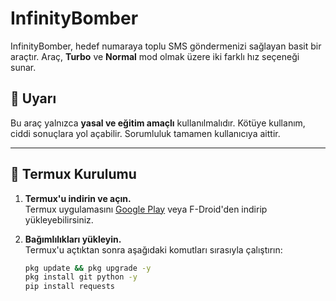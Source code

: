 # InfinityBomber

InfinityBomber, hedef numaraya toplu SMS göndermenizi sağlayan basit bir araçtır. Araç, **Turbo** ve **Normal** mod olmak üzere iki farklı hız seçeneği sunar.

## 🚨 Uyarı

Bu araç yalnızca **yasal ve eğitim amaçlı** kullanılmalıdır. Kötüye kullanım, ciddi sonuçlara yol açabilir. Sorumluluk tamamen kullanıcıya aittir.

---

## 📲 Termux Kurulumu

1. **Termux'u indirin ve açın.**  
   Termux uygulamasını [Google Play](https://play.google.com) veya F-Droid'den indirip yükleyebilirsiniz.

2. **Bağımlılıkları yükleyin.**  
   Termux'u açtıktan sonra aşağıdaki komutları sırasıyla çalıştırın:  
   ```bash
   pkg update && pkg upgrade -y
   pkg install git python -y
   pip install requests
   
